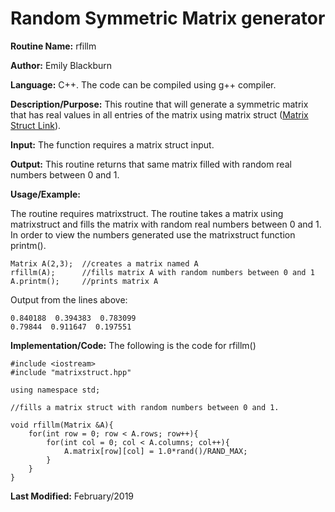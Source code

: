 # Random Symmetric Matrix generator

**Routine Name:**           rfillm

**Author:** Emily Blackburn

**Language:** C++. The code can be compiled using g++ compiler.

**Description/Purpose:** This routine that will generate a symmetric matrix that has real values in all entries of the matrix using matrix struct ([Matrix Struct Link](https://emilyblackb.github.io/math5610/Software_Manual/MatrixStruct)).

**Input:** The function requires a matrix struct input.

**Output:** This routine returns that same matrix filled with random real numbers between 0 and 1.

**Usage/Example:**

The routine requires matrixstruct. The routine takes a matrix using matrixstruct and fills the matrix with random real numbers between 0 and 1. In order to view the numbers generated use the matrixstruct function printm(). 

    Matrix A(2,3);  //creates a matrix named A
    rfillm(A);      //fills matrix A with random numbers between 0 and 1
    A.printm();     //prints matrix A
     
Output from the lines above:

    0.840188  0.394383  0.783099
    0.79844  0.911647  0.197551

**Implementation/Code:** The following is the code for rfillm()

    #include <iostream>
    #include "matrixstruct.hpp"

    using namespace std;

    //fills a matrix struct with random numbers between 0 and 1.

    void rfillm(Matrix &A){
        for(int row = 0; row < A.rows; row++){
            for(int col = 0; col < A.columns; col++){
                A.matrix[row][col] = 1.0*rand()/RAND_MAX;
            }
        }
    }

**Last Modified:** February/2019

